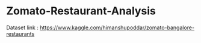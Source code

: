 # Zomato-Restaurant-Analysis
Dataset link : https://www.kaggle.com/himanshupoddar/zomato-bangalore-restaurants
